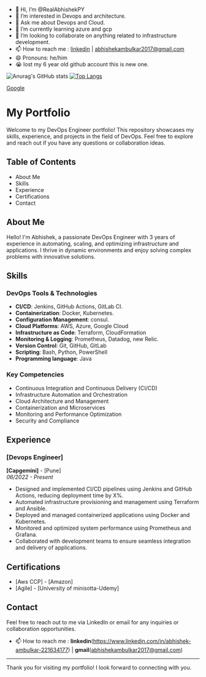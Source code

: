 - 👋 Hi, I’m @RealAbhishekPY
- 👀 I’m interested in Devops and architecture.
- 💬 Ask me about Devops and Cloud.
- 🌱 I’m currently learning azure and gcp
- 💞️ I’m looking to collaborate on anything related to infrastructure development.
- 📫 How to reach me : [linkedin](https://www.linkedin.com/in/abhishek-ambulkar-221634177) | [abhishekambulkar2017@gmail.com](abhishekambulkar2017@gmail.com)
- 😄 Pronouns: he/him
- 😭 lost my 6 year old github account this is new one.

![Anurag's GitHub stats](https://github-readme-stats.vercel.app/api?username=RealAbhishekPY&show_icons=true)                    [![Top Langs](https://github-readme-stats.vercel.app/api/top-langs/?username=RealAbhishekPY)](https://github.com/anuraghazra/github-readme-stats)

[Google](https://www.google.com)

<!---
RealAbhishekPY/RealAbhishekPY is a ✨ special ✨ repository because its `README.md` (this file) appears on your GitHub profile.
You can click the Preview link to take a look at your changes.
--->

# My Portfolio

Welcome to my DevOps Engineer portfolio! This repository showcases my skills, experience, and projects in the field of DevOps. Feel free to explore and reach out if you have any questions or collaboration ideas.

## Table of Contents

- About Me
- Skills
- Experience
- Certifications
- Contact

## About Me

Hello! I'm Abhishek, a passionate DevOps Engineer with 3 years of experience in automating, scaling, and optimizing infrastructure and applications. I thrive in dynamic environments and enjoy solving complex problems with innovative solutions.

## Skills

### DevOps Tools & Technologies

- **CI/CD**: Jenkins, GitHub Actions, GitLab CI.
- **Containerization**: Docker, Kubernetes.
- **Configuration Management**: consul.
- **Cloud Platforms**: AWS, Azure, Google Cloud
- **Infrastructure as Code**: Terraform, CloudFormation
- **Monitoring & Logging**: Prometheus, Datadog, new Relic.
- **Version Control**: Git, GitHub, GitLab
- **Scripting**: Bash, Python, PowerShell
- **Programming language**: Java

### Key Competencies

- Continuous Integration and Continuous Delivery (CI/CD)
- Infrastructure Automation and Orchestration
- Cloud Architecture and Management
- Containerization and Microservices
- Monitoring and Performance Optimization
- Security and Compliance

## Experience

### [Devops Engineer]
**[Capgemini]** - [Pune]  
*06/2022 - Present*

- Designed and implemented CI/CD pipelines using Jenkins and GitHub Actions, reducing deployment time by X%.
- Automated infrastructure provisioning and management using Terraform and Ansible.
- Deployed and managed containerized applications using Docker and Kubernetes.
- Monitored and optimized system performance using Prometheus and Grafana.
- Collaborated with development teams to ensure seamless integration and delivery of applications.

<!---

## Projects

### [Project Name]
**Description**: [Brief description of the project and its objectives.]  
**Technologies Used**: [List of technologies and tools used in the project.]

- [Highlight key features and accomplishments of the project.]

### [Another Project Name]
**Description**: [Brief description of the project and its objectives.]  
**Technologies Used**: [List of technologies and tools used in the project.]

- [Highlight key features and accomplishments of the project.]

--->

## Certifications

- [Aws CCP] - [Amazon]
- [Agile] - [University of minisotta-Udemy]

## Contact

Feel free to reach out to me via LinkedIn or email for any inquiries or collaboration opportunities.
- 📫 How to reach me : **linkedin**(https://www.linkedin.com/in/abhishek-ambulkar-221634177) | **gmail**(abhishekambulkar2017@gmail.com)
---

Thank you for visiting my portfolio! I look forward to connecting with you.

